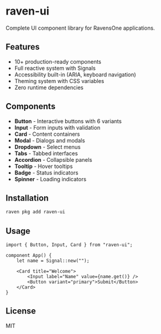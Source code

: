 # raven-ui

Complete UI component library for RavensOne applications.

## Features

- 10+ production-ready components
- Full reactive system with Signals
- Accessibility built-in (ARIA, keyboard navigation)
- Theming system with CSS variables
- Zero runtime dependencies

## Components

- **Button** - Interactive buttons with 6 variants
- **Input** - Form inputs with validation
- **Card** - Content containers
- **Modal** - Dialogs and modals
- **Dropdown** - Select menus
- **Tabs** - Tabbed interfaces
- **Accordion** - Collapsible panels
- **Tooltip** - Hover tooltips
- **Badge** - Status indicators
- **Spinner** - Loading indicators

## Installation

```bash
raven pkg add raven-ui
```

## Usage

```raven
import { Button, Input, Card } from "raven-ui";

component App() {
    let name = Signal::new("");
    
    <Card title="Welcome">
        <Input label="Name" value={name.get()} />
        <Button variant="primary">Submit</Button>
    </Card>
}
```

## License

MIT
